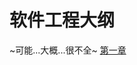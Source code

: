 # 软件工程大纲
~可能...大概...很不全~
[第一章](https://github.com/Zengcheng283/the-software-engineering/blob/main/1_%E4%B8%BA%E4%BB%80%E4%B9%88%E8%BD%AF%E4%BB%B6%E5%B7%A5%E7%A8%8B.textbundle/text.md)
